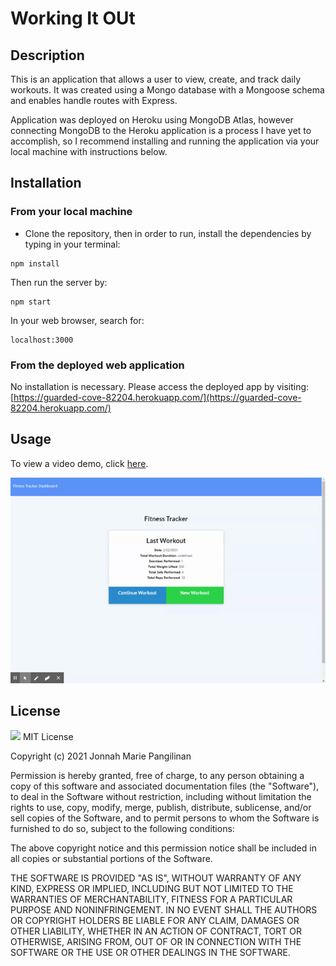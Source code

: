 # Working It OUt

## Description
This is an application that allows a user to view, create, and track daily workouts. It was created using a Mongo database with a Mongoose schema and enables handle routes with Express.

Application was deployed on Heroku using MongoDB Atlas, however connecting MongoDB to the Heroku application is a process I have yet to accomplish, so I recommend installing and running the application via your local machine with instructions below.

## Installation

### From your local machine
- Clone the repository, then in order to run, install the dependencies by typing in your terminal:
```
npm install
```
Then run the server by:
```
npm start
```
In your web browser, search for:
```
localhost:3000
```

### From the deployed web application
No installation is necessary. Please access the deployed app by visiting: [https://guarded-cove-82204.herokuapp.com/](https://guarded-cove-82204.herokuapp.com/)

## Usage
To view a video demo, click [here](https://drive.google.com/file/d/1sxSolUsU_rRQpcfY7EzaUHiRiYzBTTjQ/view).

![Gif of deployed application in action](assets/WorkingItOut-Demo.gif)

## License
![](https://img.shields.io/badge/MIT-green.svg) MIT License

Copyright (c) 2021 Jonnah Marie Pangilinan

Permission is hereby granted, free of charge, to any person obtaining a copy
of this software and associated documentation files (the "Software"), to deal
in the Software without restriction, including without limitation the rights
to use, copy, modify, merge, publish, distribute, sublicense, and/or sell
copies of the Software, and to permit persons to whom the Software is
furnished to do so, subject to the following conditions:

The above copyright notice and this permission notice shall be included in all
copies or substantial portions of the Software.

THE SOFTWARE IS PROVIDED "AS IS", WITHOUT WARRANTY OF ANY KIND, EXPRESS OR
IMPLIED, INCLUDING BUT NOT LIMITED TO THE WARRANTIES OF MERCHANTABILITY,
FITNESS FOR A PARTICULAR PURPOSE AND NONINFRINGEMENT. IN NO EVENT SHALL THE
AUTHORS OR COPYRIGHT HOLDERS BE LIABLE FOR ANY CLAIM, DAMAGES OR OTHER
LIABILITY, WHETHER IN AN ACTION OF CONTRACT, TORT OR OTHERWISE, ARISING FROM,
OUT OF OR IN CONNECTION WITH THE SOFTWARE OR THE USE OR OTHER DEALINGS IN THE
SOFTWARE.